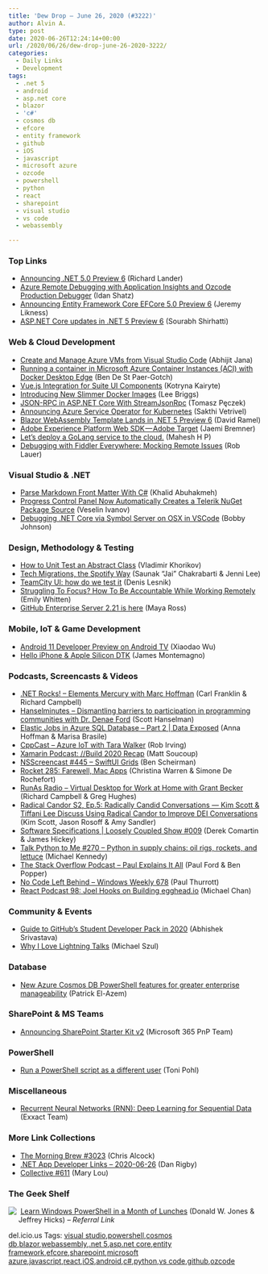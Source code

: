 ```yaml
---
title: 'Dew Drop – June 26, 2020 (#3222)'
author: Alvin A.
type: post
date: 2020-06-26T12:24:14+00:00
url: /2020/06/26/dew-drop-june-26-2020-3222/
categories:
  - Daily Links
  - Development
tags:
  - .net 5
  - android
  - asp.net core
  - blazor
  - 'c#'
  - cosmos db
  - efcore
  - entity framework
  - github
  - iOS
  - javascript
  - microsoft azure
  - ozcode
  - powershell
  - python
  - react
  - sharepoint
  - visual studio
  - vs code
  - webassembly

---
```

### <a name="top"></a>Top Links

  * <a href="https://dotnetkicks.com/r/501699?url=https://devblogs.microsoft.com/dotnet/announcing-net-5-0-preview-6/" target="_blank" rel="noopener noreferrer">Announcing .NET 5.0 Preview 6</a> (Richard Lander)
  * <a href="https://oz-code.com/blog/azure/azure-remote-debugging-application-insights-ozcode-production-debugger" target="_blank" rel="noopener noreferrer">Azure Remote Debugging with Application Insights and Ozcode Production Debugger</a> (Idan Shatz)
  * <a href="https://devblogs.microsoft.com/dotnet/announcing-entity-framework-core-efcore-5-0-preview-6/" target="_blank" rel="noopener noreferrer">Announcing Entity Framework Core EFCore 5.0 Preview 6</a> (Jeremy Likness)
  * <a href="https://devblogs.microsoft.com/aspnet/asp-net-core-updates-in-net-5-preview-6/" target="_blank" rel="noopener noreferrer">ASP.NET Core updates in .NET 5 Preview 6</a> (Sourabh Shirhatti)



### <a name="web"></a>Web & Cloud Development

  * <a href="https://dailydotnettips.com/create-and-manage-azure-vms-from-visual-studio-code/" target="_blank" rel="noopener noreferrer">Create and Manage Azure VMs from Visual Studio Code</a> (Abhijit Jana)
  * <a href="https://www.docker.com/blog/running-a-container-in-aci-with-docker-desktop-edge/" target="_blank" rel="noopener noreferrer">Running a container in Microsoft Azure Container Instances (ACI) with Docker Desktop Edge</a> (Ben De St Paer-Gotch)
  * <a href="https://dhtmlx.com/blog/vue-js-integration-suite-ui-components/" target="_blank" rel="noopener noreferrer">Vue.js Integration for Suite UI Components</a> (Kotryna Kairyte)
  * <a href="https://www.pulumi.com/blog/introducing-new-docker-images/" target="_blank" rel="noopener noreferrer">Introducing New Slimmer Docker Images</a> (Lee Briggs)
  * <a href="http://www.tpeczek.com/2020/06/json-rpc-in-aspnet-core-with.html" target="_blank" rel="noopener noreferrer">JSON-RPC in ASP.NET Core With StreamJsonRpc</a> (Tomasz Pęczek)
  * <a href="https://cloudblogs.microsoft.com/opensource/2020/06/25/announcing-azure-service-operator-kubernetes/" target="_blank" rel="noopener noreferrer">Announcing Azure Service Operator for Kubernetes</a> (Sakthi Vetrivel)
  * <a href="https://visualstudiomagazine.com/articles/2020/06/25/net-5-blazor-template.aspx" target="_blank" rel="noopener noreferrer">Blazor WebAssembly Template Lands in .NET 5 Preview 6</a> (David Ramel)
  * <a href="https://medium.com/adobetech/adobe-experience-platform-web-sdk-adobe-target-9b9f621d271?source=rss----9342990108af---4" target="_blank" rel="noopener noreferrer">Adobe Experience Platform Web SDK — Adobe Target</a> (Jaemi Bremner)
  * <a href="https://codeburst.io/lets-deploy-a-golang-service-to-the-cloud-3ef47dfe2897?source=rss----61061eb0c96b---4" target="_blank" rel="noopener noreferrer">Let’s deploy a GoLang service to the cloud.</a> (Mahesh H P)
  * <a href="https://www.telerik.com/blogs/debugging-with-fiddler-everywhere-mocking-remote-issues" target="_blank" rel="noopener noreferrer">Debugging with Fiddler Everywhere: Mocking Remote Issues</a> (Rob Lauer)



### <a name="dotnet"></a>Visual Studio & .NET

  * <a href="https://khalidabuhakmeh.com/parse-markdown-front-matter-with-csharp" target="_blank" rel="noopener noreferrer">Parse Markdown Front Matter With C#</a> (Khalid Abuhakmeh)
  * <a href="https://www.telerik.com/blogs/progress-control-panel-now-automatically-creates-a-telerik-nuget-package-source" target="_blank" rel="noopener noreferrer">Progress Control Panel Now Automatically Creates a Telerik NuGet Package Source</a> (Veselin Ivanov)
  * <a href="http://iamnotmyself.com/2020/06/25/debugging-net-core-on-osx-in-vscode/" target="_blank" rel="noopener noreferrer">Debugging .NET Core via Symbol Server on OSX in VSCode</a> (Bobby Johnson)



### <a name="design"></a>Design, Methodology & Testing

  * <a href="https://enterprisecraftsmanship.com/posts/how-to-unit-test-an-abstract-class/" target="_blank" rel="noopener noreferrer">How to Unit Test an Abstract Class</a> (Vladimir Khorikov)
  * <a href="https://engineering.atspotify.com/2020/06/25/tech-migrations-the-spotify-way/" target="_blank" rel="noopener noreferrer">Tech Migrations, the Spotify Way</a> (Saunak “Jai” Chakrabarti & Jenni Lee)
  * <a href="https://blog.jetbrains.com/teamcity/2020/06/teamcity-ui-how-do-we-test-it/" target="_blank" rel="noopener noreferrer">TeamCity UI: how do we test it</a> (Denis Lesnik)
  * <a href="https://blog.trello.com/accountability-tips-remote-work" target="_blank" rel="noopener noreferrer">Struggling To Focus? How To Be Accountable While Working Remotely</a> (Emily Whitten)
  * <a href="https://github.blog/2020-06-25-github-enterprise-server-2-21-is-here/" target="_blank" rel="noopener noreferrer">GitHub Enterprise Server 2.21 is here</a> (Maya Ross)



### <a name="mobile"></a>Mobile, IoT & Game Development

  * <a href="http://feedproxy.google.com/~r/blogspot/hsDu/~3/0RZNCZWhJQw/android-11-dp-on-android-tv.html" target="_blank" rel="noopener noreferrer">Android 11 Developer Preview on Android TV</a> (Xiaodao Wu)
  * <a href="https://montemagno.com/hello-iphone-apple-silicon-dtk/" target="_blank" rel="noopener noreferrer">Hello iPhone & Apple Silicon DTK</a> (James Montemagno)



### <a name="podcasts"></a>Podcasts, Screencasts & Videos

  * <a href="http://www.dotnetrocks.com/default.aspx?ShowNum=1693" target="_blank" rel="noopener noreferrer">.NET Rocks! &#8211; Elements Mercury with Marc Hoffman</a> (Carl Franklin & Richard Campbell)
  * <a href="https://hanselminutes.simplecast.com/episodes/dismantling-barriers-to-participation-in-programming-communities-with-dr-denae-ford-rpFBIcz2" target="_blank" rel="noopener noreferrer">Hanselminutes &#8211; Dismantling barriers to participation in programming communities with Dr. Denae Ford</a> (Scott Hanselman)
  * <a href="https://channel9.msdn.com/Shows/Data-Exposed/Elastic-Jobs-in-Azure-SQL-Database-Part-2?WT.mc_id=DX_MVP4025064" target="_blank" rel="noopener noreferrer">Elastic Jobs in Azure SQL Database &#8211; Part 2 | Data Exposed</a> (Anna Hoffman & Marisa Brasile)
  * <a href="https://cppcast.libsyn.com/azure-iot-with-tara-walker" target="_blank" rel="noopener noreferrer">CppCast &#8211; Azure IoT with Tara Walker</a> (Rob Irving)
  * <a href="https://devblogs.microsoft.com/xamarin/xamarin-podcast-build-2020-recap/" target="_blank" rel="noopener noreferrer">Xamarin Podcast: //Build 2020 Recap</a> (Matt Soucoup)
  * <a href="https://nsscreencast.com/episodes/445-swiftui-grids" target="_blank" rel="noopener noreferrer">NSScreencast #445 &#8211; SwiftUI Grids</a> (Ben Scheirman)
  * <a href="http://relay.fm/rocket/285" target="_blank" rel="noopener noreferrer">Rocket 285: Farewell, Mac Apps</a> (Christina Warren & Simone De Rochefort)
  * <a href="http://feedproxy.google.com/~r/RunaAsRadioWma/~3/OXh0Ox7pwns/default.aspx" target="_blank" rel="noopener noreferrer">RunAs Radio &#8211; Virtual Desktop for Work at Home with Grant Becker</a> (Richard Campbell & Greg Hughes)
  * <a href="https://www.radicalcandor.com/podcast/radically-candid-conversations-dei/" target="_blank" rel="noopener noreferrer">Radical Candor S2, Ep.5: Radically Candid Conversations — Kim Scott & Tiffani Lee Discuss Using Radical Candor to Improve DEI Conversations</a> (Kim Scott, Jason Rosoff & Amy Sandler)
  * <a href="http://www.youtube.com/watch?v=waGFB5QqMaw" target="_blank" rel="noopener noreferrer">Software Specifications | Loosely Coupled Show #009</a> (Derek Comartin & James Hickey)
  * <a href="https://talkpython.fm/episodes/show/270/python-in-supply-chains-oil-rigs-rockets-and-lettuce" target="_blank" rel="noopener noreferrer">Talk Python to Me #270 &#8211; Python in supply chains: oil rigs, rockets, and lettuce</a> (Michael Kennedy)
  * <a href="https://the-stack-overflow-podcast.simplecast.com/episodes/paul-explains-it-all-ATSGsXdj" target="_blank" rel="noopener noreferrer">The Stack Overflow Podcast &#8211; Paul Explains It All</a> (Paul Ford & Ben Popper)
  * <a href="https://www.thurrott.com/podcasts/windows-weekly/237012/no-code-left-behind-windows-weekly-678?utm_source=rss&utm_medium=rss&utm_campaign=no-code-left-behind-windows-weekly-678" target="_blank" rel="noopener noreferrer">No Code Left Behind – Windows Weekly 678</a> (Paul Thurrott)
  * <a href="https://reactpodcast.com/episodes/98-a4H0ZL3P" target="_blank" rel="noopener noreferrer">React Podcast 98: Joel Hooks on Building egghead.io</a> (Michael Chan)



### <a name="events"></a>Community & Events

  * <a href="https://hackernoon.com/guide-to-githubs-student-developer-pack-in-2020-qrx3uk6?source=rss" target="_blank" rel="noopener noreferrer">Guide to GitHub’s Student Developer Pack in 2020</a> (Abhishek Srivastava)
  * <a href="https://codepunk.io/why-i-love-lightning-talks/" target="_blank" rel="noopener noreferrer">Why I Love Lightning Talks</a> (Michael Szul)



### <a name="sql"></a>Database

  * <a href="https://devblogs.microsoft.com/cosmosdb/powershell-preview/" target="_blank" rel="noopener noreferrer">New Azure Cosmos DB PowerShell features for greater enterprise manageability</a> (Patrick El-Azem)



### <a name="sp"></a>SharePoint & MS Teams

  * <a href="https://developer.microsoft.com/en-us/sharepoint/blogs/announcing-sharepoint-starter-kit-v2/" target="_blank" rel="noopener noreferrer">Announcing SharePoint Starter Kit v2</a> (Microsoft 365 PnP Team)



### <a name="ps"></a>PowerShell

  * <a href="http://feedproxy.google.com/~r/blogatworkat/~3/P6-wGd4-t1s/post.aspx" target="_blank" rel="noopener noreferrer">Run a PowerShell script as a different user</a> (Toni Pohl)



### <a name="misc"></a>Miscellaneous

  * <div align="left">
      <a href="https://blog.exxactcorp.com/recurrent-neural-networks-rnn-deep-learning-for-sequential-data/" target="_blank" rel="noopener noreferrer">Recurrent Neural Networks (RNN): Deep Learning for Sequential Data</a> (Exxact Team)
    </div>



### <a name="links"></a>More Link Collections

  * <a href="http://feedproxy.google.com/~r/ReflectivePerspective/~3/YDmr2tiW6pc/" target="_blank" rel="noopener noreferrer">The Morning Brew #3023</a> (Chris Alcock)
  * <a href="https://links.danrigby.com/2020/06/app-developer-links-2020-06-26/" target="_blank" rel="noopener noreferrer">.NET App Developer Links &#8211; 2020-06-26</a> (Dan Rigby)
  * <a href="http://feedproxy.google.com/~r/tympanus/~3/o53sXsMf3mo/" target="_blank" rel="noopener noreferrer">Collective #611</a> (Mary Lou)



### <a name="shelf"></a>The Geek Shelf

<a href="https://www.amazon.com/Learn-Windows-PowerShell-Month-Lunches/dp/1617294160/?tag=amavin-20" target="_blank" rel="noopener noreferrer"><img decoding="async" align="left" style="margin: 0px 4px 10px 0px; border: 0px currentcolor; border-image: none; float: left; display: inline; background-image: none;" src="https://m.media-amazon.com/images/I/71sjPZ3dutL._AC_UY218_.jpg" border="0" /></a>&nbsp;<a href="https://www.amazon.com/Learn-Windows-PowerShell-Month-Lunches/dp/1617294160/?tag=amavin-20" target="_blank" rel="noopener noreferrer">Learn Windows PowerShell in a Month of Lunches</a> (Donald W. Jones & Jeffrey Hicks) _&#8211; Referral Link_









<div class="wlWriterEditableSmartContent" id="scid:77ECF5F8-D252-44F5-B4EB-D463C5396A79:d7e5ac53-5589-4ecb-8240-a930f328bc4c" style="margin: 0px; padding: 0px; float: none; display: inline;">
  del.icio.us Tags: <a href="http://del.icio.us/popular/visual+studio" rel="tag">visual studio</a>,<a href="http://del.icio.us/popular/powershell" rel="tag">powershell</a>,<a href="http://del.icio.us/popular/cosmos+db" rel="tag">cosmos db</a>,<a href="http://del.icio.us/popular/blazor" rel="tag">blazor</a>,<a href="http://del.icio.us/popular/webassembly" rel="tag">webassembly</a>,<a href="http://del.icio.us/popular/.net+5" rel="tag">.net 5</a>,<a href="http://del.icio.us/popular/asp.net+core" rel="tag">asp.net core</a>,<a href="http://del.icio.us/popular/entity+framework" rel="tag">entity framework</a>,<a href="http://del.icio.us/popular/efcore" rel="tag">efcore</a>,<a href="http://del.icio.us/popular/sharepoint" rel="tag">sharepoint</a>,<a href="http://del.icio.us/popular/microsoft+azure" rel="tag">microsoft azure</a>,<a href="http://del.icio.us/popular/javascript" rel="tag">javascript</a>,<a href="http://del.icio.us/popular/react" rel="tag">react</a>,<a href="http://del.icio.us/popular/iOS" rel="tag">iOS</a>,<a href="http://del.icio.us/popular/android" rel="tag">android</a>,<a href="http://del.icio.us/popular/c%23" rel="tag">c#</a>,<a href="http://del.icio.us/popular/python" rel="tag">python</a>,<a href="http://del.icio.us/popular/vs+code" rel="tag">vs code</a>,<a href="http://del.icio.us/popular/github" rel="tag">github</a>,<a href="http://del.icio.us/popular/ozcode" rel="tag">ozcode</a>
</div>